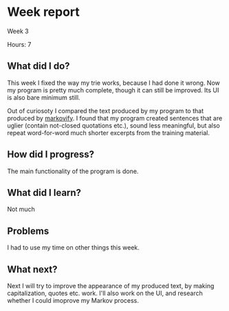 # Week report
Week 3

Hours: 7

## What did I do?
This week I fixed the way my trie works, because I had done it wrong. Now my program is pretty much complete, though it can still be improved. Its UI is also bare minimum still.

Out of curiosoty I compared the text produced by my program to that produced by [markovify](https://github.com/jsvine/markovify). I found that my program created sentences that are uglier (contain not-closed quotations etc.), sound less meaningful, but also repeat word-for-word much shorter excerpts from the training material.

## How did I progress?
The main functionality of the program is done.

## What did I learn?
Not much

## Problems
I had to use my time on other things this week.

## What next?
Next I will try to improve the appearance of my produced text, by making capitalization, quotes etc. work. I'll also work on the UI, and research whether I could imoprove my Markov process.
